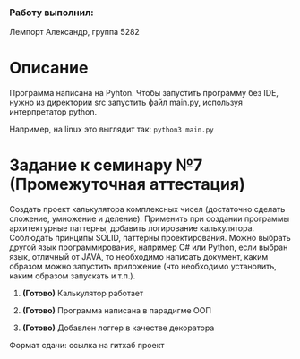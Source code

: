 

### Работу выполнил:
Лемпорт Александр, 
группа 5282

# Описание

Программа написана на Pyhton. Чтобы запустить программу без IDE, нужно из директории src запустить файл main.py, используя интерпретатор python.

Например, на linux это выглядит так:
`` python3 main.py  ``



# Задание к семинару №7 (Промежуточная аттестация)

Создать проект калькулятора комплексных чисел (достаточно сделать сложение, умножение и деление).
Применить при создании программы архитектурные паттерны, добавить логирование калькулятора.
Соблюдать принципы SOLID, паттерны проектирования.
Можно выбрать другой язык программирования, например C# или Python, если выбран язык, отличный от JAVA, то необходимо написать документ, каким образом можно запустить приложение (что необходимо установить, каким образом запускать и т.п.).

1. **(Готово)** Калькулятор работает

2. **(Готово)** Программа написана в парадигме ООП

3. **(Готово)** Добавлен логгер в качестве декоратора

Формат сдачи: ссылка на гитхаб проект